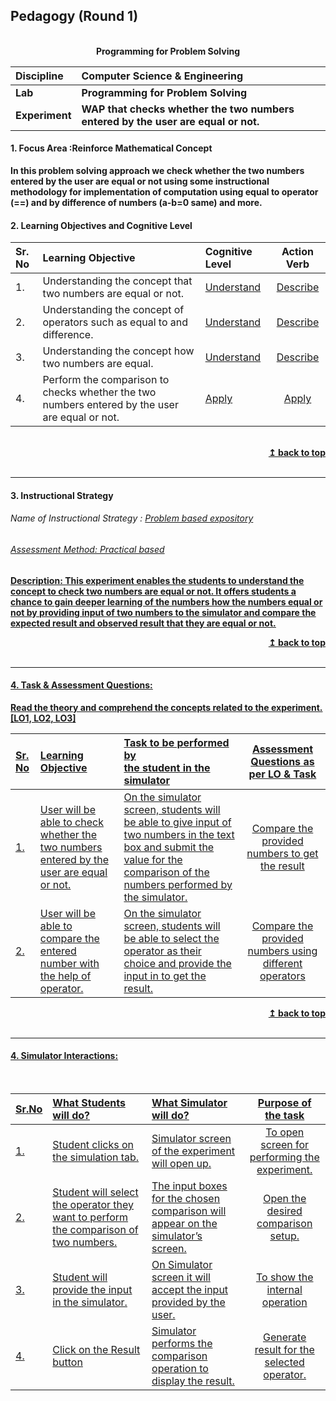 ## Pedagogy (Round 1)
<p align="center">

<br>
<b> Programming for Problem Solving   <a name="top"></a> <br>
</p>

<b>Discipline | <b>Computer Science & Engineering
:--|:--|
<b> Lab | <b> Programming for Problem Solving
<b> Experiment|     <b> WAP that checks whether the two numbers entered by the user are equal or not.


<a name="LO"></a>
#### 1. Focus Area :Reinforce Mathematical Concept
In this problem solving approach we check whether the two numbers entered by the user are equal or not using some instructional methodology for implementation of computation using equal to operator (==) and by difference of numbers (a-b=0 same) and more.
#### 2. Learning Objectives and Cognitive Level


Sr. No |	Learning Objective	| Cognitive Level | Action Verb
:--|:--|:--|:-:
1.| Understanding the concept that two numbers are equal or not. | [Understand](http://vlabs.iitb.ac.in/vlabs-dev/document.php) | [Describe](http://vlabs.iitb.ac.in/vlabs-dev/document.php)
2.| Understanding the concept of operators such as equal to and difference.  | [Understand](http://vlabs.iitb.ac.in/vlabs-dev/document.php) | [Describe](http://vlabs.iitb.ac.in/vlabs-dev/document.php)
3.| Understanding the concept how two numbers are equal.  | [Understand](http://vlabs.iitb.ac.in/vlabs-dev/document.php) | [Describe](http://vlabs.iitb.ac.in/vlabs-dev/document.php)
4.| Perform the comparison to checks whether the two numbers entered by the user are equal or not. | [Apply](http://vlabs.iitb.ac.in/vlabs-dev/document.php) | [Apply](http://vlabs.iitb.ac.in/vlabs-dev/document.php)


<br/>
<div align="right">
    <b><a href="#top">↥ back to top</a></b>
</div>
<br/>
<hr>

<a name="IS"></a>
#### 3. Instructional Strategy
###### Name of Instructional Strategy  :    <u> Problem based expository
###### Assessment Method: Practical based

<u> <b>Description: </b> This experiment enables the students to understand the concept to check two numbers are equal or not. It offers students a chance to gain deeper learning of the numbers how the numbers equal or not by providing input of two numbers  to the simulator and compare the expected result and observed result that they are equal or not. </u>

<div align="right">
    <b><a href="#top">↥ back to top</a></b>
</div>
<br/>
<hr>

<a name="AQ"></a>
#### 4. Task & Assessment Questions:

Read the theory and comprehend the concepts related to the experiment. [LO1, LO2, LO3]
<br>

Sr. No |	Learning Objective	| Task to be performed by <br> the student  in the simulator | Assessment Questions as per LO & Task
:--|:--|:--|:-:
1.| User will be able to check whether the two numbers entered by the user are equal or not.| On the simulator screen, students will be able to give input of two numbers in the text box and submit the value for the comparison of the numbers performed by the simulator. | Compare the provided numbers to get the result 
2.| User will be able to compare the entered number with the help of operator.  | On the simulator screen, students will be able to select the operator as their choice and provide the input in to get the result.|Compare the provided numbers using different operators 



<div align="right">
    <b><a href="#top">↥ back to top</a></b>
</div>
<br/>
<hr>

<a name="SI"></a>

#### 4. Simulator Interactions:
<br>

Sr.No | What Students will do? |	What Simulator will do?	| Purpose of the task
:--|:--|:--|:--:
1.| Student clicks on the simulation tab. | Simulator screen of the experiment will open up. | To open screen for performing the experiment.
2.| Student will select the operator they want to perform the comparison of two numbers. | The input boxes for the chosen comparison will appear on the simulator’s screen.| Open the desired comparison setup.
3.| Student will provide the input in the simulator. | On Simulator screen it will accept the input provided by the user. | To show the internal operation
4.| Click on  the Result button| Simulator performs the comparison operation to display the result.  | Generate result for the selected operator. 